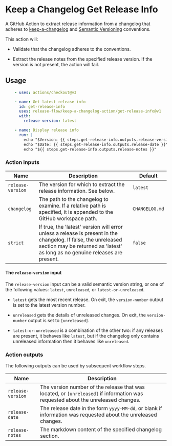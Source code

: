 # Keep a Changelog Get Release Info

A GitHub Action to extract release information from a changelog that adheres to
[keep-a-changelog](https://keepachangelog.com/en/1.0.0/) and [Semantic Versioning](https://semver.org/) conventions.

This action will:

- Validate that the changelog adheres to the conventions.

- Extract the release notes from the specified release version. If the version is not present, the action will fail.

## Usage

```yml
    - uses: actions/checkout@v3

    - name: Get latest release info
      id: get-release-info
      uses: release-flow/keep-a-changelog-action/get-release-info@v1
      with:
        release-version: latest

    - name: Display release info
      run: |
        echo "$Version: {{ steps.get-release-info.outputs.release-version }}"
        echo "$Date: {{ steps.get-release-info.outputs.release-date }}"
        echo "${{ steps.get-release-info.outputs.release-notes }}"
```

### Action inputs

| Name | Description | Default |
| --- | --- | --- |
| `release-version` | The version for which to extract the release information. See below.  | `latest` |
| `changelog` | The path to the changelog to examine. If a relative path is specified, it is appended to the GitHub workspace path. | `CHANGELOG.md` |
| `strict` | If true, the 'latest' version will error unless a release is present in the changelog. If false, the unreleased section may be returned as 'latest' as long as no genuine releases are present. | `false` |

#### The `release-version` input

The `release-version` input can be a valid semantic version string, or one of the following values: `latest`,
`unreleased`, or `latest-or-unreleased`.

- `latest` gets the most recent release. On exit, the `version-number` output is set to the latest version number.

- `unreleased` gets the details of unreleased changes. On exit, the `version-number` output is set to `[unreleased]`.

- `latest-or-unreleased` is a combination of the other two: if any releases are present, it behaves like `latest`, but
  if the changelog only contains unreleased information then it behaves like `unreleased`.

### Action outputs

The following outputs can be used by subsequent workflow steps.

| Name | Description |
| --- | --- |
| `release-version` | The version number of the release that was located, or `[unreleased]` if information was requested about the unreleased changes. |
| `release-date` | The release date in the form `yyyy-MM-dd`, or blank if information was requested about the unreleased changes. |
| `release-notes` | The markdown content of the specified changelog section. |
